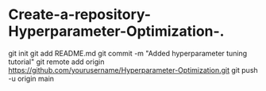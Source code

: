 # Create-a-repository-Hyperparameter-Optimization-.
git init
git add README.md
git commit -m "Added hyperparameter tuning tutorial"
git remote add origin https://github.com/yourusername/Hyperparameter-Optimization.git
git push -u origin main
